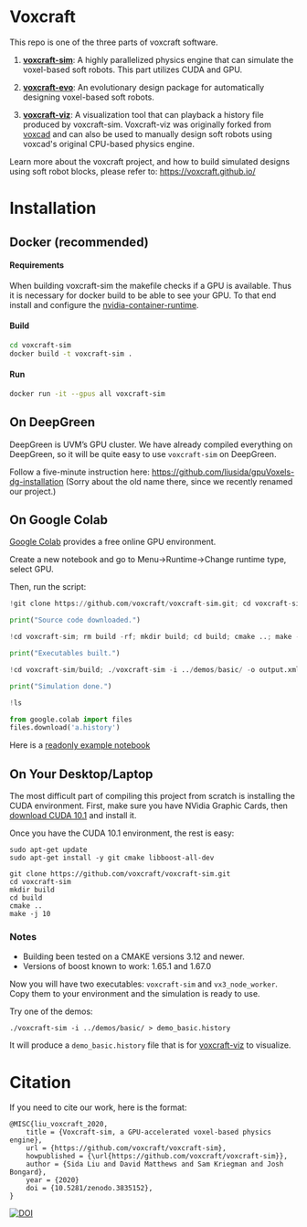 # Voxcraft

This repo is one of the three parts of voxcraft software.

1. [**voxcraft-sim**](https://github.com/voxcraft/voxcraft-sim): A highly parallelized physics engine that can simulate the voxel-based soft robots. This part utilizes CUDA and GPU.

2. [**voxcraft-evo**](https://github.com/voxcraft/voxcraft-evo): An evolutionary design package for automatically designing voxel-based soft robots.

3. [**voxcraft-viz**](https://github.com/voxcraft/voxcraft-viz): A visualization tool that can playback a history file produced by voxcraft-sim. Voxcraft-viz was originally forked from [voxcad](https://github.com/jonhiller/VoxCAD) and can also be used to manually design soft robots using voxcad's original CPU-based physics engine.

Learn more about the voxcraft project, and how to build simulated designs using soft robot blocks, please refer to: https://voxcraft.github.io/

# Installation

## Docker (recommended)

#### Requirements
When building voxcraft-sim the makefile checks if a GPU is available. Thus it is necessary for docker build to be able to see your GPU. To that end install and configure the [nvidia-container-runtime](https://stackoverflow.com/questions/59691207/docker-build-with-nvidia-runtime).

#### Build
```bash
cd voxcraft-sim
docker build -t voxcraft-sim .
```

#### Run
```bash
docker run -it --gpus all voxcraft-sim
```

## On DeepGreen

DeepGreen is UVM’s GPU cluster. We have already compiled everything on DeepGreen, so it will be quite easy to use `voxcraft-sim` on DeepGreen.

Follow a five-minute instruction here: https://github.com/liusida/gpuVoxels-dg-installation (Sorry about the old name there, since we recently renamed our project.)

## On Google Colab

[Google Colab](https://colab.research.google.com/) provides a free online GPU environment.

Create a new notebook and go to Menu->Runtime->Change runtime type, select GPU.

Then, run the script:
```python
!git clone https://github.com/voxcraft/voxcraft-sim.git; cd voxcraft-sim/;

print("Source code downloaded.")

!cd voxcraft-sim; rm build -rf; mkdir build; cd build; cmake ..; make -j 10;

print("Executables built.")

!cd voxcraft-sim/build; ./voxcraft-sim -i ../demos/basic/ -o output.xml -f > ../../a.history

print("Simulation done.")

!ls

from google.colab import files
files.download('a.history')
```

Here is a [readonly example notebook](https://colab.research.google.com/drive/1yiqw7Uq3W3CgYCinXq4t808M2l7uuLv1?usp=sharing)

## On Your Desktop/Laptop

The most difficult part of compiling this project from scratch is installing the CUDA environment. First, make sure you have NVidia Graphic Cards, then [download CUDA 10.1](https://developer.nvidia.com/cuda-10.1-download-archive-base) and install it.

Once you have the CUDA 10.1 environment, the rest is easy:

```
sudo apt-get update
sudo apt-get install -y git cmake libboost-all-dev

git clone https://github.com/voxcraft/voxcraft-sim.git
cd voxcraft-sim
mkdir build
cd build
cmake ..
make -j 10
```

### Notes
* Building been tested on a CMAKE versions 3.12 and newer.
* Versions of boost known to work: 1.65.1 and 1.67.0

Now you will have two executables: `voxcraft-sim` and `vx3_node_worker`. Copy them to your environment and the simulation is ready to use.

Try one of the demos:

```
./voxcraft-sim -i ../demos/basic/ > demo_basic.history
```

It will produce a `demo_basic.history` file that is for [voxcraft-viz](https://github.com/voxcraft/voxcraft-viz) to visualize.

# Citation

If you need to cite our work, here is the format:

```
@MISC{liu_voxcraft_2020,
	title = {Voxcraft-sim, a GPU-accelerated voxel-based physics engine},
	url = {https://github.com/voxcraft/voxcraft-sim},
	howpublished = {\url{https://github.com/voxcraft/voxcraft-sim}},
	author = {Sida Liu and David Matthews and Sam Kriegman and Josh Bongard},
	year = {2020}
	doi = {10.5281/zenodo.3835152},
}
```
[![DOI](https://zenodo.org/badge/265434971.svg)](https://zenodo.org/badge/latestdoi/265434971)

